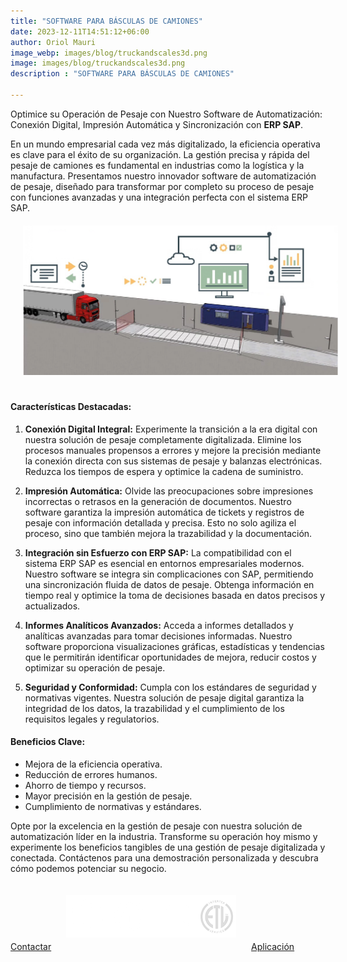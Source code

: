 ```yaml
---
title: "SOFTWARE PARA BÁSCULAS DE CAMIONES"
date: 2023-12-11T14:51:12+06:00
author: Oriol Mauri
image_webp: images/blog/truckandscales3d.png
image: images/blog/truckandscales3d.png
description : "SOFTWARE PARA BÁSCULAS DE CAMIONES"

---
```


Optimice su Operación de Pesaje con Nuestro Software de Automatización: Conexión Digital, Impresión Automática y Sincronización con **ERP SAP**.

En un mundo empresarial cada vez más digitalizado, la eficiencia operativa es clave para el éxito de su organización. La gestión precisa y rápida del pesaje de camiones es fundamental en industrias como la logística y la manufactura. Presentamos nuestro innovador software de automatización de pesaje, diseñado para transformar por completo su proceso de pesaje con funciones avanzadas y una integración perfecta con el sistema ERP SAP.
<img src="/images/blog/diagrama-pesaje-automatico.png" class="img-fluid" alt="Camion Báscula" style="margin: 20px">
<!-- <img src="/images/blog/camion-bascula.png" class="img-fluid" alt="Camion Báscula" style="margin: 20px"> -->

#### Características Destacadas:
1. **Conexión Digital Integral:**
Experimente la transición a la era digital con nuestra solución de pesaje completamente digitalizada. Elimine los procesos manuales propensos a errores y mejore la precisión mediante la conexión directa con sus sistemas de pesaje y balanzas electrónicas. Reduzca los tiempos de espera y optimice la cadena de suministro.

2. **Impresión Automática:**
Olvide las preocupaciones sobre impresiones incorrectas o retrasos en la generación de documentos. Nuestro software garantiza la impresión automática de tickets y registros de pesaje con información detallada y precisa. Esto no solo agiliza el proceso, sino que también mejora la trazabilidad y la documentación.

3. **Integración sin Esfuerzo con ERP SAP:**
La compatibilidad con el sistema ERP SAP es esencial en entornos empresariales modernos. Nuestro software se integra sin complicaciones con SAP, permitiendo una sincronización fluida de datos de pesaje. Obtenga información en tiempo real y optimice la toma de decisiones basada en datos precisos y actualizados.

4. **Informes Analíticos Avanzados:**
Acceda a informes detallados y analíticas avanzadas para tomar decisiones informadas. Nuestro software proporciona visualizaciones gráficas, estadísticas y tendencias que le permitirán identificar oportunidades de mejora, reducir costos y optimizar su operación de pesaje.

5. **Seguridad y Conformidad:**
Cumpla con los estándares de seguridad y normativas vigentes. Nuestra solución de pesaje digital garantiza la integridad de los datos, la trazabilidad y el cumplimiento de los requisitos legales y regulatorios.

#### Beneficios Clave:
- Mejora de la eficiencia operativa.
- Reducción de errores humanos.
- Ahorro de tiempo y recursos.
- Mayor precisión en la gestión de pesaje.
- Cumplimiento de normativas y estándares.


Opte por la excelencia en la gestión de pesaje con nuestra solución de automatización líder en la industria. Transforme su operación hoy mismo y experimente los beneficios tangibles de una gestión de pesaje digitalizada y conectada. Contáctenos para una demostración personalizada y descubra cómo podemos potenciar su negocio.

<a class="btn btn-transparent" href="/#contact" target="_blank">Contactar</a>
<img src="/images/blog/csm_compliance-zeichen-280_0909316b8d.webp" class="img-fluid" alt="Camion Báscula" style="margin: 20px">
<a class="btn btn-transparent" href="https://www.truckandscales.com" target="_blank">Aplicación</a>